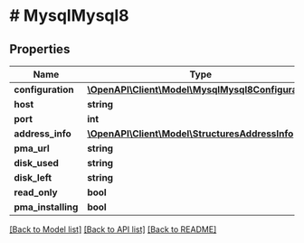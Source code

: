 # # MysqlMysql8

## Properties

Name | Type | Description | Notes
------------ | ------------- | ------------- | -------------
**configuration** | [**\OpenAPI\Client\Model\MysqlMysql8Configuration**](MysqlMysql8Configuration.md) |  | [optional]
**host** | **string** |  | [optional]
**port** | **int** |  | [optional]
**address_info** | [**\OpenAPI\Client\Model\StructuresAddressInfo**](StructuresAddressInfo.md) |  | [optional]
**pma_url** | **string** |  | [optional]
**disk_used** | **string** |  | [optional]
**disk_left** | **string** |  | [optional]
**read_only** | **bool** |  | [optional]
**pma_installing** | **bool** |  | [optional]

[[Back to Model list]](../../README.md#models) [[Back to API list]](../../README.md#endpoints) [[Back to README]](../../README.md)
